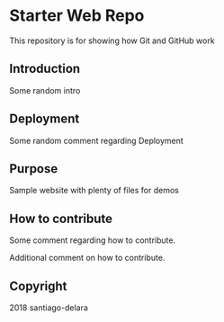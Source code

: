 # Starter Web Repo

This repository is for showing how Git and GitHub work

## Introduction

Some random intro

## Deployment

Some random comment regarding Deployment

## Purpose

Sample website with plenty of files for demos

## How to contribute

Some comment regarding how to contribute.

Additional comment on how to contribute.

## Copyright

2018 santiago-delara